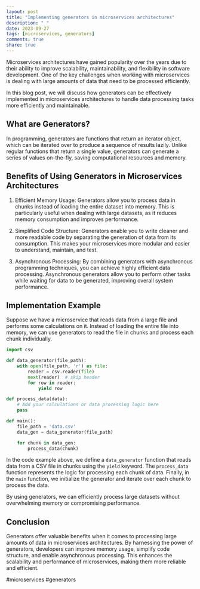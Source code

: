 ```yaml
---
layout: post
title: "Implementing generators in microservices architectures"
description: " "
date: 2023-09-27
tags: [microservices, generators]
comments: true
share: true
---
```


Microservices architectures have gained popularity over the years due to their ability to improve scalability, maintainability, and flexibility in software development. One of the key challenges when working with microservices is dealing with large amounts of data that need to be processed efficiently.

In this blog post, we will discuss how generators can be effectively implemented in microservices architectures to handle data processing tasks more efficiently and maintainable.

## What are Generators?

In programming, generators are functions that return an iterator object, which can be iterated over to produce a sequence of results lazily. Unlike regular functions that return a single value, generators can generate a series of values on-the-fly, saving computational resources and memory.

## Benefits of Using Generators in Microservices Architectures

1. Efficient Memory Usage: Generators allow you to process data in chunks instead of loading the entire dataset into memory. This is particularly useful when dealing with large datasets, as it reduces memory consumption and improves performance.

2. Simplified Code Structure: Generators enable you to write cleaner and more readable code by separating the generation of data from its consumption. This makes your microservices more modular and easier to understand, maintain, and test.

3. Asynchronous Processing: By combining generators with asynchronous programming techniques, you can achieve highly efficient data processing. Asynchronous generators allow you to perform other tasks while waiting for data to be generated, improving overall system performance.

## Implementation Example

Suppose we have a microservice that reads data from a large file and performs some calculations on it. Instead of loading the entire file into memory, we can use generators to read the file in chunks and process each chunk individually.

```python
import csv

def data_generator(file_path):
    with open(file_path, 'r') as file:
        reader = csv.reader(file)
        next(reader)  # skip header
        for row in reader:
            yield row

def process_data(data):
    # Add your calculations or data processing logic here
    pass

def main():
    file_path = 'data.csv'
    data_gen = data_generator(file_path)

    for chunk in data_gen:
        process_data(chunk)
```

In the code example above, we define a `data_generator` function that reads data from a CSV file in chunks using the `yield` keyword. The `process_data` function represents the logic for processing each chunk of data. Finally, in the `main` function, we initialize the generator and iterate over each chunk to process the data.

By using generators, we can efficiently process large datasets without overwhelming memory or compromising performance.

## Conclusion

Generators offer valuable benefits when it comes to processing large amounts of data in microservices architectures. By harnessing the power of generators, developers can improve memory usage, simplify code structure, and enable asynchronous processing. This enhances the scalability and performance of microservices, making them more reliable and efficient.

#microservices #generators